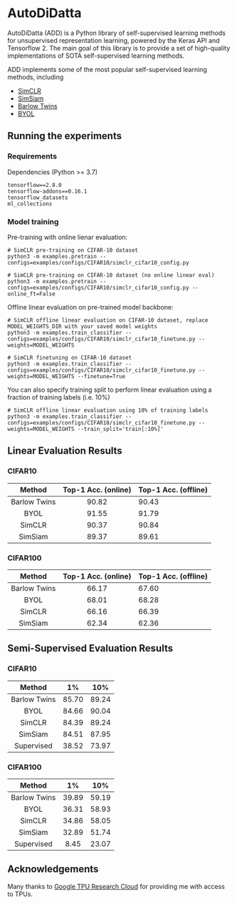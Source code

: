 # AutoDiDatta

AutoDiDatta (ADD) is a Python library of self-supervised learning methods for unsupervised representation learning, powered by the Keras API and Tensorflow 2. The main goal of this library is to provide a set of high-quality implementations of SOTA self-supervised learning methods. 

ADD implements some of the most popular self-supervised learning methods, including

- [SimCLR](https://arxiv.org/pdf/2002.05709.pdf)
- [SimSiam](https://arxiv.org/pdf/2011.10566.pdf)
- [Barlow Twins](https://arxiv.org/pdf/2103.03230.pdf)
- [BYOL](https://arxiv.org/pdf/2006.07733.pdf)

## Running the experiments

### Requirements
Dependencies (Python >= 3.7)

```{bash}
tensorflow==2.8.0
tensorflow-addons==0.16.1	
tensorflow_datasets
ml_collections
```

### Model training
Pre-training with online lienar evaluation:

```{bash}
# SimCLR pre-training on CIFAR-10 dataset
python3 -m examples.pretrain --configs=examples/configs/CIFAR10/simclr_cifar10_config.py

# SimCLR pre-training on CIFAR-10 dataset (no online linear eval)
python3 -m examples.pretrain --configs=examples/configs/CIFAR10/simclr_cifar10_config.py --online_ft=False
```

Offline linear evaluation on pre-trained model backbone:
```{bash}
# SimCLR offline linear evaluation on CIFAR-10 dataset, replace MODEL_WEIGHTS_DIR with your saved model weights
python3 -m examples.train_classifier --configs=examples/configs/CIFAR10/simclr_cifar10_finetune.py --weights=MODEL_WEIGHTS

# SimCLR finetuning on CIFAR-10 dataset
python3 -m examples.train_classifier --configs=examples/configs/CIFAR10/simclr_cifar10_finetune.py --weights=MODEL_WEIGHTS --finetune=True
```

You can also specify training split to perform linear evaluation using a fraction of training labels (i.e. 10%)
```{bash}
# SimCLR offline linear evaluation using 10% of training labels
python3 -m examples.train_classifier --configs=examples/configs/CIFAR10/simclr_cifar10_finetune.py --weights=MODEL_WEIGHTS --train_split='train[:10%]'
```

## Linear Evaluation Results

### CIFAR10

|    Method    | Top-1 Acc. (online) | Top-1 Acc. (offline) |
|:------------:|:-------------------:|----------------------|
| Barlow Twins |        90.82        |         90.43        |
| BYOL         |        91.55        |         91.79        |
| SimCLR       |        90.37        |         90.84        |
| SimSiam      |        89.37        |         89.61        |

### CIFAR100

|    Method    | Top-1 Acc. (online) | Top-1 Acc. (offline) |
|:------------:|:-------------------:|----------------------|
| Barlow Twins |        66.17        |         67.60        |
| BYOL         |        68.01        |         68.28        |
| SimCLR       |        66.16        |         66.39        |
| SimSiam      |        62.34        |         62.36        |

## Semi-Supervised Evaluation Results

### CIFAR10

|    Method    |   1%  | 10%   |
|:------------:|:-----:|-------|
| Barlow Twins | 85.70 | 89.24 |
| BYOL         | 84.66 | 90.04 |
| SimCLR       | 84.39 | 89.24 |
| SimSiam      | 84.51 | 87.95 |
| Supervised   | 38.52 | 73.97 |

### CIFAR100

|    Method    |   1%  | 10%   |
|:------------:|:-----:|-------|
| Barlow Twins | 39.89 | 59.19 |
| BYOL         | 36.31 | 58.93 |
| SimCLR       | 34.86 | 58.05 |
| SimSiam      | 32.89 | 51.74 |
| Supervised   | 8.45  | 23.07 |

## Acknowledgements

Many thanks to [Google TPU Research Cloud](https://sites.research.google/trc/about/) for providing me with access to TPUs. 
